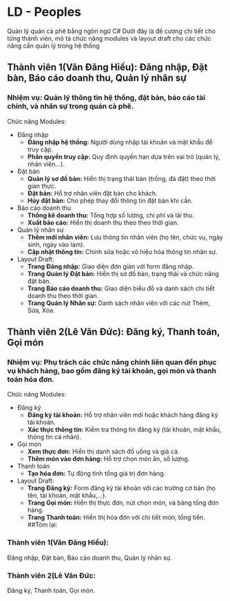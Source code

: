 # LD - Peoples
Quản lý quán cà phê  bằng ngôn ngữ C# Dưới đây là đề cương chi tiết cho từng thành viên, mô tả chức năng modules và layout draft cho các chức năng cần quản lý trong hệ thống
## Thành viên 1(Văn Đăng Hiếu): Đăng nhập, Đặt bàn, Báo cáo doanh thu, Quản lý nhân sự

### **Nhiệm vụ:** Quản lý thông tin hệ thống, đặt bàn, báo cáo tài chính, và nhân sự trong quán cà phê.
Chức năng Modules:
- Đăng nhập
  - **Đăng nhập hệ thống:** Người dùng nhập tài khoản và mật khẩu để truy cập.
  - **Phân quyền truy cập:** Quy định quyền hạn dựa trên vai trò (quản lý, nhân viên...).
- Đặt bàn
  - **Quản lý sơ đồ bàn:** Hiển thị trạng thái bàn (trống, đã đặt) theo thời gian thực.
  - **Đặt bàn:** Hỗ trợ nhân viên đặt bàn cho khách.
  - **Hủy đặt bàn:** Cho phép thay đổi thông tin đặt bàn khi cần.
- Báo cáo doanh thu
  - **Thống kê doanh thu:** Tổng hợp số lượng, chi phí và lãi thu.
  - **Xuất báo cáo:** Hiển thị doanh thu theo theo thời gian.
- Quản lý nhân sự
  - **Thêm mới nhân viên:** Lưu thông tin nhân viên (họ tên, chức vụ, ngày sinh, ngày vào làm).
  - **Cập nhật thông tin:** Chỉnh sửa hoặc vô hiệu hóa thông tin nhân sự.
- Layout Draft:
  - **Trang Đăng nhập:** Giao diện đơn giản với form đăng nhập.
  - **Trang Quản lý Đặt bàn:** Hiển thị sơ đồ bàn, trạng thái và chức năng đặt bàn.
  - **Trang Báo cáo doanh thu:** Giao diện biểu đồ và danh sách chi tiết doanh thu theo thời gian.
  - **Trang Quản lý Nhân sự:** Danh sách nhân viên với các nút Thêm, Sửa, Xóa.
## Thành viên 2(Lê Văn Đức): Đăng ký, Thanh toán, Gọi món
###   **Nhiệm vụ:** Phụ trách các chức năng chính liên quan đến phục vụ khách hàng, bao gồm đăng ký tài khoản, gọi món và thanh toán hóa đơn.
Chức năng Modules:
- Đăng ký
  - **Đăng ký tài khoản:** Hỗ trợ nhân viên mới hoặc khách hàng đăng ký tài khoản.
  - **Xác thực thông tin:** Kiểm tra thông tin đăng ký (tài khoản, mật khẩu, thông tin cá nhân).
- Gọi món
  - **Xem thực đơn:** Hiển thị danh sách đồ uống và giá cả.
  - **Thêm món vào đơn hàng:** Hỗ trợ chọn món ăn, số lượng.
- Thanh toán
  - **Tạo hóa đơn:** Tự động tính tổng giá trị đơn hàng.
- Layout Draft:
  - **Trang Đăng ký:** Form đăng ký tài khoản với các trường cơ bản (họ tên, tài khoản, mật khẩu,...).
  - **Trang Gọi món:** Hiển thị thực đơn, nút chọn món, và bảng tổng đơn hàng.
  - **Trang Thanh toán:** Hiển thị hóa đơn với chi tiết món, tổng tiền.
##Tóm lại:
### Thành viên 1(Văn Đăng Hiếu):
Đăng nhập,
Đặt bàn,
Báo cáo doanh thu,
Quản lý nhân sự.

### Thành viên 2(Lê Văn Đức:
Đăng ký,
Thanh toán,
Gọi món.
